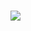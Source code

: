 <h1 align="left">
  <a href="https://git.io/typing-svg">
    <img src="https://readme-typing-svg.herokuapp.com/?font=Courier&color=14f005&size50&center=true&vCenter=true&width=500&height=70&duration=6000&lines=Wake up,「μφ」...;The Github has you! ;Follow the black Octocat.">
  </a>
</h1>
